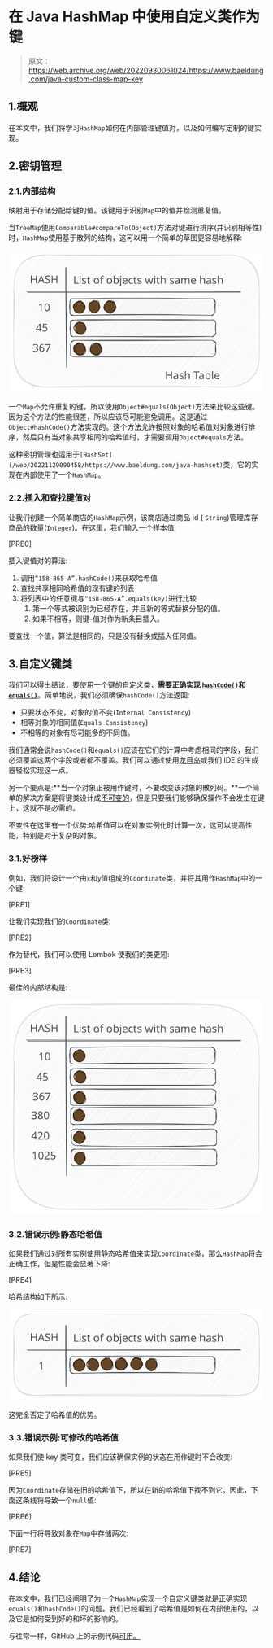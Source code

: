 # 在 Java HashMap 中使用自定义类作为键

> 原文：<https://web.archive.org/web/20220930061024/https://www.baeldung.com/java-custom-class-map-key>

## 1.概观

在本文中，我们将学习`HashMap`如何在内部管理键值对，以及如何编写定制的键实现。

## 2.密钥管理

### 2.1.内部结构

映射用于存储分配给键的值。该键用于识别`Map`中的值并检测重复值。

当`TreeMap`使用`Comparable#compareTo(Object)`方法对键进行排序(并识别相等性)时，`HashMap`使用基于散列的结构，这可以用一个简单的草图更容易地解释:

[![hashtable](img/a74f3165540292ea46ee296d7a01fc0a.png)](/web/20221129090458/https://www.baeldung.com/wp-content/uploads/2021/10/hashtable.svg)

一个`Map`不允许重复的键，所以使用`Object#equals(Object)`方法来比较这些键。因为这个方法的性能很差，所以应该尽可能避免调用。这是通过`Object#hashCode()`方法实现的。这个方法允许按照对象的哈希值对对象进行排序，然后只有当对象共享相同的哈希值时，才需要调用`Object#equals`方法。

这种密钥管理也适用于`[HashSet](/web/20221129090458/https://www.baeldung.com/java-hashset)`类，它的实现在内部使用了一个`HashMap`。

### 2.2.插入和查找键值对

让我们创建一个简单商店的`HashMap`示例，该商店通过商品 id ( `String`)管理库存商品的数量(`Integer`)。在这里，我们输入一个样本值:

[PRE0]

插入键值对的算法:

1.  调用`“158-865-A”.hashCode()`来获取哈希值
2.  查找共享相同哈希值的现有键的列表
3.  将列表中的任意键与`“158-865-A”.equals(key)`进行比较
    1.  第一个等式被识别为已经存在，并且新的等式替换分配的值。
    2.  如果不相等，则键-值对作为新条目插入。

要查找一个值，算法是相同的，只是没有替换或插入任何值。

## 3.自定义键类

我们可以得出结论，要使用一个键的自定义类，**需要正确实现 [`hashCode()`和`equals()`](/web/20221129090458/https://www.baeldung.com/java-equals-hashcode-contracts)**。简单地说，我们必须确保`hashCode()`方法返回:

*   只要状态不变，对象的值不变(`Internal Consistency`)
*   相等对象的相同值(`Equals Consistency`)
*   不相等的对象有尽可能多的不同值。

我们通常会说`hashCode()`和`equals()`应该在它们的计算中考虑相同的字段，我们必须覆盖这两个字段或者都不覆盖。我们可以通过使用[龙目岛](/web/20221129090458/https://www.baeldung.com/intro-to-project-lombok)或我们 IDE 的生成器轻松实现这一点。

另一个要点是:**当一个对象正被用作键时，不要改变该对象的散列码。**一个简单的解决方案是将键类设计成[不可变的](/web/20221129090458/https://www.baeldung.com/java-immutable-object)，但是只要我们能够确保操作不会发生在键上，这就不是必需的。

不变性在这里有一个优势:哈希值可以在对象实例化时计算一次，这可以提高性能，特别是对于复杂的对象。

### 3.1.好榜样

例如，我们将设计一个由`x`和`y`值组成的`Coordinate`类，并将其用作`HashMap`中的一个键:

[PRE1]

让我们实现我们的`Coordinate`类:

[PRE2]

作为替代，我们可以使用 Lombok 使我们的类更短:

[PRE3]

最佳的内部结构是:

[![hashtable optimal](img/703d4d491d2dbb23041fa98d10ce5e39.png)](/web/20221129090458/https://www.baeldung.com/wp-content/uploads/2021/10/hashtable_optimal.svg)

### 3.2.错误示例:静态哈希值

如果我们通过对所有实例使用静态哈希值来实现`Coordinate`类，那么`HashMap`将会正确工作，但是性能会显著下降:

[PRE4]

哈希结构如下所示:

[![hashtable worst](img/c17c53b7b666cebd6c8566e6188adc9f.png)](/web/20221129090458/https://www.baeldung.com/wp-content/uploads/2021/10/hashtable_worst.svg)

这完全否定了哈希值的优势。

### 3.3.错误示例:可修改的哈希值

如果我们使 key 类可变，我们应该确保实例的状态在用作键时不会改变:

[PRE5]

因为`Coordinate`存储在旧的哈希值下，所以在新的哈希值下找不到它。因此，下面这条线将导致一个`null`值:

[PRE6]

下面一行将导致对象在`Map`中存储两次:

[PRE7]

## 4.结论

在本文中，我们已经阐明了为一个`HashMap`实现一个自定义键类就是正确实现`equals()`和`hashCode()`的问题。我们已经看到了哈希值是如何在内部使用的，以及它是如何受到好的和坏的影响的。

与往常一样，GitHub 上的示例代码[可用。](https://web.archive.org/web/20221129090458/https://github.com/eugenp/tutorials/tree/master/core-java-modules/core-java-collections-maps-4)